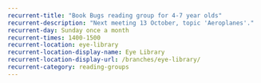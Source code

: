 ```yaml
---
recurrent-title: "Book Bugs reading group for 4-7 year olds"
recurrent-description: "Next meeting 13 October, topic 'Aeroplanes'."
recurrent-day: Sunday once a month
recurrent-times: 1400-1500
recurrent-location: eye-library
recurrent-location-display-name: Eye Library
recurrent-location-display-url: /branches/eye-library/
recurrent-category: reading-groups
---
```

